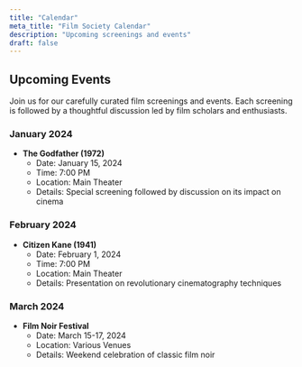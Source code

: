 ```yaml
---
title: "Calendar"
meta_title: "Film Society Calendar"
description: "Upcoming screenings and events"
draft: false
---
```


## Upcoming Events

Join us for our carefully curated film screenings and events. Each screening is followed by a thoughtful discussion led by film scholars and enthusiasts.

### January 2024

- **The Godfather (1972)**
  - Date: January 15, 2024
  - Time: 7:00 PM
  - Location: Main Theater
  - Details: Special screening followed by discussion on its impact on cinema

### February 2024

- **Citizen Kane (1941)**
  - Date: February 1, 2024
  - Time: 7:00 PM
  - Location: Main Theater
  - Details: Presentation on revolutionary cinematography techniques

### March 2024

- **Film Noir Festival**
  - Date: March 15-17, 2024
  - Location: Various Venues
  - Details: Weekend celebration of classic film noir 